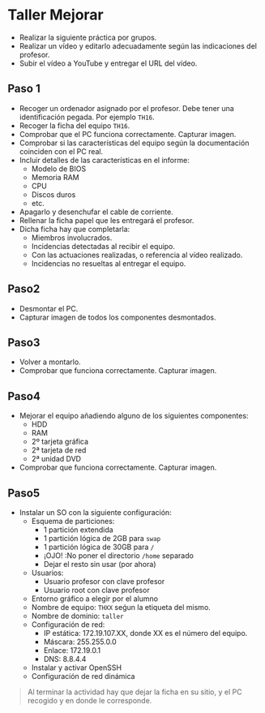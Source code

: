 
# Taller Mejorar

* Realizar la siguiente práctica por grupos.
* Realizar un vídeo y editarlo adecuadamente según las indicaciones del profesor.
* Subir el vídeo a YouTube y entregar el URL del vídeo.

## Paso 1

* Recoger un ordenador asignado por el profesor. Debe tener una identificación pegada. Por ejemplo `TH16`.
* Recoger la ficha del equipo `TH16`.
* Comprobar que el PC funciona correctamente. Capturar imagen.
* Comprobar si las características del equipo según la documentación coinciden con el PC real.
* Incluir detalles de las características en el informe:
    * Modelo de BIOS
    * Memoria RAM
    * CPU
    * Discos duros
    * etc.
* Apagarlo y desenchufar el cable de corriente.
* Rellenar la ficha papel que les entregará el profesor.
* Dicha ficha hay que completarla:
   * Miembros involucrados.
   * Incidencias detectadas al recibir el equipo.
   * Con las actuaciones realizadas, o referencia al vídeo realizado.
   * Incidencias no resueltas al entregar el equipo.

## Paso2

* Desmontar el PC.
* Capturar imagen de todos los componentes desmontados.

## Paso3

* Volver a montarlo.
* Comprobar que funciona correctamente. Capturar imagen.

## Paso4

* Mejorar el equipo añadiendo alguno de los siguientes componentes:
    * HDD
    * RAM
    * 2º tarjeta gráfica
    * 2ª tarjeta de red
    * 2ª unidad DVD
* Comprobar que funciona correctamente. Capturar imagen.

## Paso5

* Instalar un SO con la siguiente configuración:
    * Esquema de particiones:
        * 1 partición extendida
        * 1 partición lógica de 2GB para `swap`
        * 1 partición lógica de 30GB para `/`
        * ¡OJO! :No poner el directorio `/home` separado
        * Dejar el resto sin usar (por ahora)
    * Usuarios:
        * Usuario profesor con clave profesor
        * Usuario root con clave profesor
    * Entorno gráfico a elegir por el alumno
    * Nombre de equipo: `THXX` seǵun la etiqueta del mismo.
    * Nombre de dominio: `taller`
    * Configuración de red:
        * IP estática: 172.19.107.XX, donde XX es el número del equipo.
        * Máscara: 255.255.0.0
        * Enlace: 172.19.0.1
        * DNS: 8.8.4.4
    * Instalar y activar OpenSSH
    * Configuración de red dinámica

> Al terminar la actividad hay que dejar la ficha en su sitio, y el PC recogido y en donde le corresponde.
